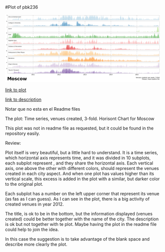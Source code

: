 #Plot of pbk236

![plot](pbk236_plot.png)

[link to plot](https://github.com/Casyfill/PUI2015_Philipp/blob/master/HW8/horisont_Moscow.png)

[link to description](https://github.com/Casyfill/PUI2015_Philipp/blob/master/HW8/README.md)

Notar que no esta en el Readme files

The plot: Time series, venues created, 3-fold.
Horisont Chart for Moscow

This plot was not in readme file as requested, but it could be found in the repository easily.

Review:

Plot itself is very beautiful, but a little hard to understand. It is a time series, which horizontal axis represents time, and it was divided in 10 subplots, each subplot represent , and they share the horizontal axis. Each vertical axis, one above the other with different colors, should represent the venues created in each city aspect. And when one plot has values higher than its vertical scale, this excess is added in the plot with a similar, but darker color to the original plot.

Each subplot has a number on the left upper corner that represent its venue (as fas as I can guess). As I can see in the plot, there is a big activity of created venues in year 2012.

The title, is ok to be in the bottom, but the information displayed (venues created) could be better together with the name of the city. The description is ok but not together with te plot. Maybe having the plot in the readme file could help to join the idea.

In this case the suggestion is to take advantage of the blank space and describe more clearly the plot.


